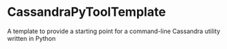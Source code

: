 # CassandraPyToolTemplate
A template to provide a starting point for a command-line Cassandra utility written in Python
